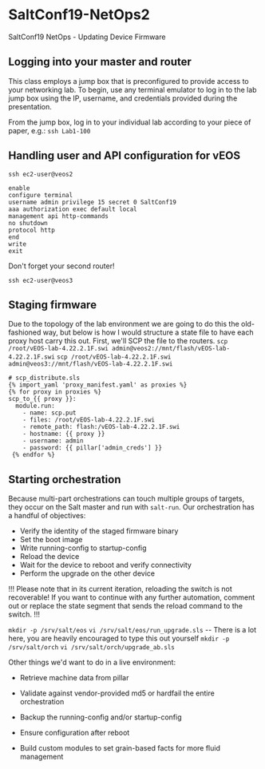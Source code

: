 # SaltConf19-NetOps2
SaltConf19 NetOps - Updating Device Firmware

## Logging into your master and router

This class employs a jump box that is preconfigured to provide access to your networking lab.  To begin, use any terminal emulator to log in to the lab jump box using the IP, username, and credentials provided during the presentation.

From the jump box, log in to your individual lab according to your piece of paper, e.g.:
`ssh Lab1-100`

## Handling user and API configuration for vEOS

`ssh ec2-user@veos2`

```
enable
configure terminal
username admin privilege 15 secret 0 SaltConf19
aaa authorization exec default local
management api http-commands
no shutdown
protocol http
end
write
exit
```

Don't forget your second router!

`ssh ec2-user@veos3`

## Staging firmware
Due to the topology of the lab environment we are going to do this the old-fashioned way, but below is how I would structure a state file to have each proxy host carry this out.
First, we'll SCP the file to the routers.
`scp /root/vEOS-lab-4.22.2.1F.swi admin@veos2://mnt/flash/vEOS-lab-4.22.2.1F.swi`
`scp /root/vEOS-lab-4.22.2.1F.swi admin@veos3://mnt/flash/vEOS-lab-4.22.2.1F.swi`

```
# scp_distribute.sls
{% import_yaml 'proxy_manifest.yaml' as proxies %}
{% for proxy in proxies %}
scp_to_{{ proxy }}:
  module.run:
    - name: scp.put
    - files: /root/vEOS-lab-4.22.2.1F.swi
    - remote_path: flash:/vEOS-lab-4.22.2.1F.swi
    - hostname: {{ proxy }}
    - username: admin
    - password: {{ pillar['admin_creds'] }}
 {% endfor %}
 ```

## Starting orchestration
Because multi-part orchestrations can touch multiple groups of targets, they occur on the Salt master and run with `salt-run`.  Our orchestration has a handful of objectives:

- Verify the identity of the staged firmware binary
- Set the boot image
- Write running-config to startup-config
- Reload the device
- Wait for the device to reboot and verify connectivity
- Perform the upgrade on the other device

!!! Please note that in its current iteration, reloading the switch is not recoverable!  If you want to continue with any further automation, comment out or replace the state segment that sends the reload command to the switch. !!!

`mkdir -p /srv/salt/eos`
`vi /srv/salt/eos/run_upgrade.sls` -- There is a lot here, you are heavily encouraged to type this out yourself
`mkdir -p /srv/salt/orch`
`vi /srv/salt/orch/upgrade_ab.sls`

Other things we'd want to do in a live environment:
- Retrieve machine data from pillar
- Validate against vendor-provided md5 or hardfail the entire orchestration
- Backup the running-config and/or startup-config
- Ensure configuration after reboot

- Build custom modules to set grain-based facts for more fluid management
